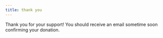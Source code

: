 ```yaml
---
title: thank you
---
```


Thank you for your support!
You should receive an email sometime soon confirming your donation.
